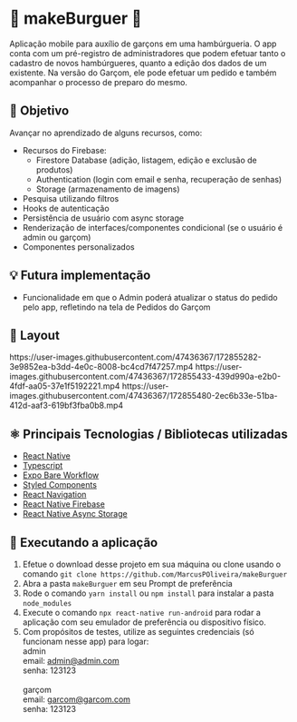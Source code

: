 # 🍔 makeBurguer 🍔

Aplicação mobile para auxílio de garçons em uma hambúrgueria. O app conta com um pré-registro de administradores que podem efetuar tanto o cadastro de novos hambúrgueres, quanto a edição dos dados de um existente. Na versão do Garçom, ele pode efetuar um pedido e também acompanhar o processo de preparo do mesmo.

## 📖 Objetivo

Avançar no aprendizado de alguns recursos, como:
- Recursos do Firebase:
    - Firestore Database (adição, listagem, edição e exclusão de produtos)
    - Authentication (login com email e senha, recuperação de senhas)
    - Storage (armazenamento de imagens)
- Pesquisa utilizando filtros
- Hooks de autenticação
- Persistência de usuário com async storage
- Renderização de interfaces/componentes condicional (se o usuário é admin ou garçom)
- Componentes personalizados

## 💡 Futura implementação
- Funcionalidade em que o Admin poderá atualizar o status do pedido pelo app, refletindo na tela de Pedidos do Garçom

## 📱 Layout

<p float="left">
    https://user-images.githubusercontent.com/47436367/172855282-3e9852ea-b3dd-4e0c-8008-bc4cd7f47257.mp4
    https://user-images.githubusercontent.com/47436367/172855433-439d990a-e2b0-4fdf-aa05-37e1f5192221.mp4
    https://user-images.githubusercontent.com/47436367/172855480-2ec6b33e-51ba-412d-aaf3-619bf3fba0b8.mp4
</p>

## ⚛ Principais Tecnologias / Bibliotecas utilizadas
- [React Native](https://reactnative.dev/)
- [Typescript](https://www.typescriptlang.org/)
- [Expo Bare Workflow](https://docs.expo.dev/)
- [Styled Components](https://styled-components.com/)
- [React Navigation](https://reactnavigation.org/)
- [React Native Firebase](https://rnfirebase.io/)
- [React Native Async Storage](https://reactnative.dev/docs/asyncstorage)

## 🔧 Executando a aplicação
1. Efetue o download desse projeto em sua máquina ou clone usando o comando ``git clone https://github.com/MarcusPOliveira/makeBurguer``
2. Abra a pasta ``makeBurguer`` em seu Prompt de preferência
3. Rode o comando ``yarn install`` ou ``npm install`` para instalar a pasta ``node_modules``
4. Execute o comando ``npx react-native run-android`` para rodar a aplicação com seu emulador de preferência ou dispositivo físico.
5. Com propósitos de testes, utilize as seguintes credenciais (só funcionam nesse app) para logar:</br>
    admin</br>
      email: admin@admin.com</br>
      senha: 123123</br></br>
    garçom</br>
        email: garcom@garcom.com</br>
        senha: 123123
